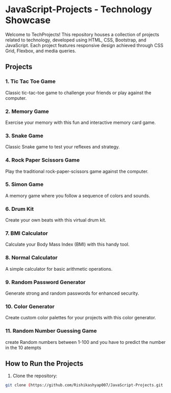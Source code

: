 # JavaScript-Projects - Technology Showcase

Welcome to TechProjects! 
This repository houses a collection of projects related to technology, developed using HTML, CSS, Bootstrap, and JavaScript. 
Each project features responsive design achieved through CSS Grid, Flexbox, and media queries.

## Projects

### 1. Tic Tac Toe Game
Classic tic-tac-toe game to challenge your friends or play against the computer.

### 2. Memory Game
Exercise your memory with this fun and interactive memory card game.

### 3. Snake Game
Classic Snake game to test your reflexes and strategy.

### 4. Rock Paper Scissors Game
Play the traditional rock-paper-scissors game against the computer.

### 5. Simon Game
A memory game where you follow a sequence of colors and sounds.

### 6. Drum Kit
Create your own beats with this virtual drum kit.

### 7. BMI Calculator
Calculate your Body Mass Index (BMI) with this handy tool.

### 8. Normal Calculator
A simple calculator for basic arithmetic operations.

### 9. Random Password Generator
Generate strong and random passwords for enhanced security.

### 10. Color Generator
Create custom color palettes for your projects with this color generator.

### 11. Random Number Guessing Game
create Random numbers between 1-100 and you have to predict the number in the 10 atempts


## How to Run the Projects

1. Clone the repository:

```bash
git clone (https://github.com/Rishikashyap007/JavaScript-Projects.git
